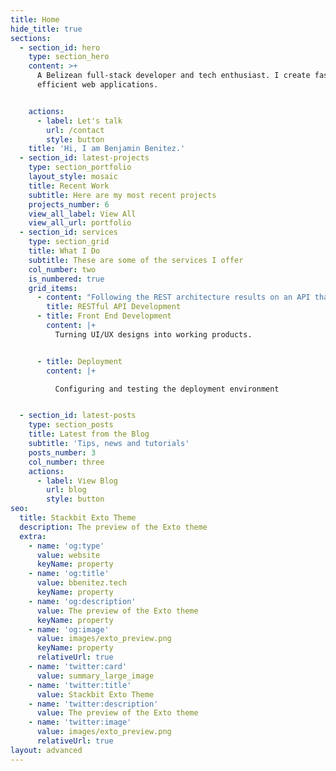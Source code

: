 ```yaml
---
title: Home
hide_title: true
sections:
  - section_id: hero
    type: section_hero
    content: >+
      A Belizean full-stack developer and tech enthusiast. I create fast and
      efficient web applications.


    actions:
      - label: Let's talk
        url: /contact
        style: button
    title: 'Hi, I am Benjamin Benitez.'
  - section_id: latest-projects
    type: section_portfolio
    layout_style: mosaic
    title: Recent Work
    subtitle: Here are my most recent projects
    projects_number: 6
    view_all_label: View All
    view_all_url: portfolio
  - section_id: services
    type: section_grid
    title: What I Do
    subtitle: These are some of the services I offer
    col_number: two
    is_numbered: true
    grid_items:
      - content: "Following the REST architecture results on an API that is flexible.\_\n\n\n"
        title: RESTful API Development
      - title: Front End Development
        content: |+
          Turning UI/UX designs into working products.


      - title: Deployment
        content: |+

          Configuring and testing the deployment environment


  - section_id: latest-posts
    type: section_posts
    title: Latest from the Blog
    subtitle: 'Tips, news and tutorials'
    posts_number: 3
    col_number: three
    actions:
      - label: View Blog
        url: blog
        style: button
seo:
  title: Stackbit Exto Theme
  description: The preview of the Exto theme
  extra:
    - name: 'og:type'
      value: website
      keyName: property
    - name: 'og:title'
      value: bbenitez.tech
      keyName: property
    - name: 'og:description'
      value: The preview of the Exto theme
      keyName: property
    - name: 'og:image'
      value: images/exto_preview.png
      keyName: property
      relativeUrl: true
    - name: 'twitter:card'
      value: summary_large_image
    - name: 'twitter:title'
      value: Stackbit Exto Theme
    - name: 'twitter:description'
      value: The preview of the Exto theme
    - name: 'twitter:image'
      value: images/exto_preview.png
      relativeUrl: true
layout: advanced
---
```

